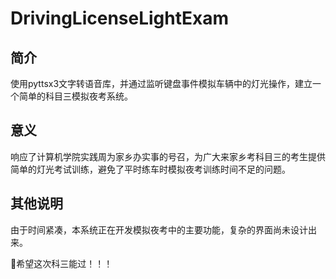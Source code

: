 # DrivingLicenseLightExam

## 简介

使用pyttsx3文字转语音库，并通过监听键盘事件模拟车辆中的灯光操作，建立一个简单的科目三模拟夜考系统。

## 意义

响应了计算机学院实践周为家乡办实事的号召，为广大来家乡考科目三的考生提供简单的灯光考试训练，避免了平时练车时模拟夜考训练时间不足的问题。

## 其他说明

由于时间紧凑，本系统正在开发模拟夜考中的主要功能，复杂的界面尚未设计出来。

🙏希望这次科三能过！！！